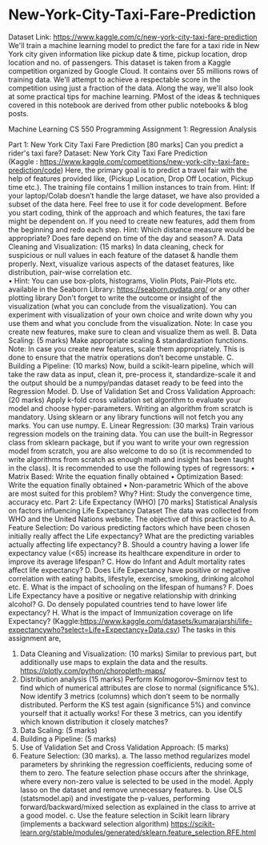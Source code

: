 # New-York-City-Taxi-Fare-Prediction
Dataset Link: https://www.kaggle.com/c/new-york-city-taxi-fare-prediction  We'll train a machine learning model to predict the fare for a taxi ride in New York city given information like pickup date &amp; time, pickup location, drop location and no. of passengers.  This dataset is taken from a Kaggle competition organized by Google Cloud. It contains over 55 millions rows of training data. We'll attempt to achieve a respectable score in the competition using just a fraction of the data. Along the way, we'll also look at some practical tips for machine learning. PMost of the ideas &amp; techniques covered in this notebook are derived from other public notebooks &amp; blog posts.


Machine Learning CS 550 
Programming Assignment 1: Regression Analysis 

 
 
 
Part 1: New York City Taxi Fare Prediction   	 	 	[80 marks] 
Can you predict a rider's taxi fare? 
Dataset: New York City Taxi Fare Prediction  
(Kaggle : https://www.kaggle.com/competitions/new-york-city-taxi-fare-prediction/code) 
Here, the primary goal is to predict a travel fair with the help of features provided like, (Pickup Location, Drop Off Location, Pickup time etc.). The training file contains 1 million instances to train from. 
Hint: If your laptop/Colab doesn’t handle the large dataset, we have also provided a subset of the data here. Feel free to use it for code development. 
Before you start coding, think of the approach and which features, the taxi fare might be dependent on. If you need to create new features, add them from the beginning and redo each step. 
Hint: Which distance measure would be appropriate? Does fare depend on time of the day and season? 
A.	Data Cleaning and Visualization: (15 marks) 
In data cleaning, check for suspicious or null values in each feature of the dataset & handle them properly. Next, visualize various aspects of the dataset features, like distribution, pair-wise correlation etc.  
•	Hint: You can use box-plots, histograms, Violin Plots, Pair-Plots etc. available in the Seaborn Library: https://seaborn.pydata.org/ or any other plotting library 
Don't forget to write the outcome or insight of the visualization (what you can conclude from the visualization). You can experiment with visualization of your own choice and write down why you use them and what you conclude from the visualization. 
Note: In case you create new features, make sure to clean and visualize them as well. 
B.	Data Scaling: (5 marks) 
Make appropriate scaling & standardization functions. 
Note: In case you create new features, scale them appropriately. This is done to ensure that the matrix operations don’t become unstable. 
C.	Building a Pipeline: (10 marks) 
Now, build a scikit-learn pipeline, which will take the raw data as input, clean it, pre-process it, standardize-scale it and the output should be a numpy/pandas dataset ready to be feed into the Regression Model. 
D.	Use of Validation Set and Cross Validation Approach: (20 marks) 
Apply k-fold cross validation set algorithm to evaluate your model and choose hyper-parameters. Writing an algorithm from scratch is mandatory. Using sklearn or any library functions will not fetch you any marks. You can use numpy. 
E.	Linear Regression: (30 marks) 
Train various regression models on the training data. You can use the built-in Regressor class from sklearn package, but if you want to write your own regression model from scratch, you are also welcome to do so (it is recommended to write algorithms from scratch as enough math and insight has been taught in the class). It is recommended to use the following types of regressors: 
•	Matrix Based: Write the equation finally obtained 
•	Optimization Based: Write the equation finally obtained 
•	Non-parametric 
Which of the above are most suited for this problem? Why? 
Hint: Study the convergence time, accuracy etc. 
Part 2: Life Expectancy (WHO)   	 	 	 	 	[70 marks] 
Statistical Analysis on factors influencing Life Expectancy 
Dataset 
The data was collected from WHO and the United Nations website. The objective of this practice is to 
A.	Feature Selection: Do various predicting factors which have been chosen initially really affect the Life expectancy? What are the predicting variables actually affecting life expectancy? 
B.	Should a country having a lower life expectancy value (<65) increase its healthcare expenditure in order to improve its average lifespan? 
C.	How do Infant and Adult mortality rates affect life expectancy? 
D.	Does Life Expectancy have positive or negative correlation with eating habits, lifestyle, exercise, smoking, drinking alcohol etc. 
E.	What is the impact of schooling on the lifespan of humans? 
F.	Does Life Expectancy have a positive or negative relationship with drinking alcohol? 
G.	Do densely populated countries tend to have lower life expectancy? 
H.	What is the impact of Immunization coverage on life Expectancy? 
(Kaggle:https://www.kaggle.com/datasets/kumarajarshi/life-expectancywho?select=Life+Expectancy+Data.csv) 
The tasks in this assignment are, 
1.	Data Cleaning and Visualization: (10 marks) 
Similar to previous part, but additionally use maps to explain the data and the results. 
https://plotly.com/python/choropleth-maps/ 
2.	Distribution analysis (15 marks) 
Perform Kolmogorov–Smirnov test to find which of numerical attributes are close to normal (significance 5%).  
Now identify 3 metrics (columns) which don’t seem to be normally distributed. Perform the KS test again (significance 5%) and convince yourself that it actually works! For these 3 metrics, can you identify which known distribution it closely matches? 
3.	Data Scaling: (5 marks) 
4.	Building a Pipeline: (5 marks) 
5.	Use of Validation Set and Cross Validation Approach: (5 marks) 
6.	Feature Selection: (30 marks). 
a.	The lasso method regularizes model parameters by shrinking the regression coefficients, reducing some of them to zero. The feature selection phase occurs after the shrinkage, where every non-zero value is selected to be used in the model. Apply lasso on the dataset and remove unnecessary features. 
b.	Use OLS (statsmodel.api) and investigate the p-values, performing forward/backward/mixed selection as explained in the class to arrive at a good model. 
c.	Use the feature selection in Scikit learn library (implements a backward selection algorithm) https://scikit-learn.org/stable/modules/generated/sklearn.feature_selection.RFE.html 
 
 
